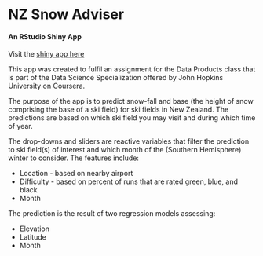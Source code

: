 # NZ Snow Adviser

#### An RStudio Shiny App 

Visit the [shiny app here](https://mikeshout.shinyapps.io/nz_snow_adviser/)

This app was created to fulfil an assignment for the Data Products class that is part of the Data Science Specialization offered by John Hopkins University on Coursera.

The purpose of the app is to predict snow-fall and base (the height of snow comprising the base of a ski field) for ski fields in New Zealand. The predictions are based on which ski field you may visit and during which time of year.

The drop-downs and sliders are reactive variables that filter the prediction to ski field(s) of interest and which month of the (Southern Hemisphere) winter to consider. The features include:

* Location - based on nearby airport
* Difficulty - based on percent of runs that are rated green, blue, and black
* Month

The prediction is the result of two regression models assessing:

* Elevation
* Latitude
* Month
